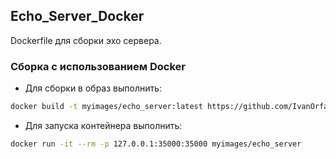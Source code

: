 ## Echo_Server_Docker
Dockerfile для сборки эхо сервера.

### Сборка с использованием Docker
* Для сборки в образ выполнить:
```sh
docker build -t myimages/echo_server:latest https://github.com/IvanOrfanidi/Echo_Server_Docker.git
```

* Для запуска контейнера выполнить:
```sh
docker run -it --rm -p 127.0.0.1:35000:35000 myimages/echo_server
```
